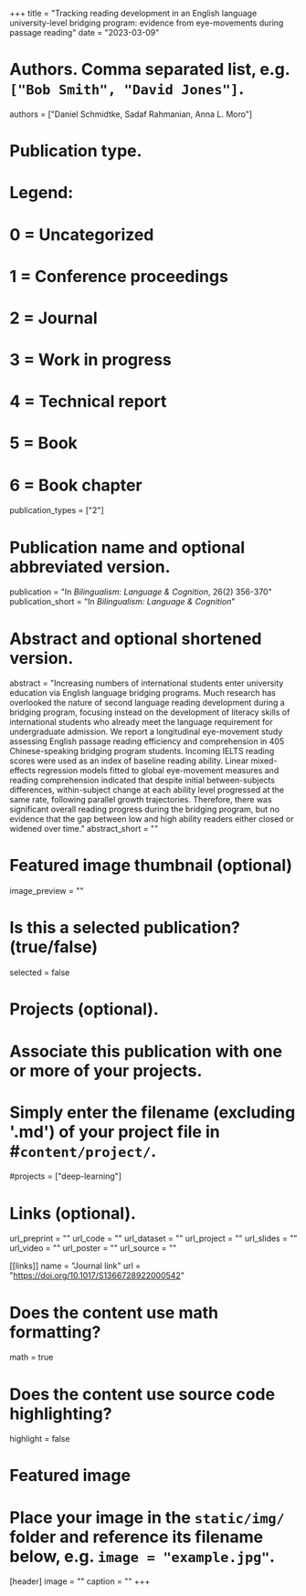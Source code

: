 +++
title = "Tracking reading development in an English language university-level bridging program: evidence from eye-movements during passage reading"
date = "2023-03-09"

# Authors. Comma separated list, e.g. `["Bob Smith", "David Jones"]`.
authors = ["Daniel Schmidtke, Sadaf Rahmanian, Anna L. Moro"]

# Publication type.
# Legend:
# 0 = Uncategorized
# 1 = Conference proceedings
# 2 = Journal
# 3 = Work in progress
# 4 = Technical report
# 5 = Book
# 6 = Book chapter
publication_types = ["2"]

# Publication name and optional abbreviated version.
publication = "In *Bilingualism: Language & Cognition*, 26(2) 356-370"
publication_short = "In *Bilingualism: Language & Cognition*"

# Abstract and optional shortened version.
abstract = "Increasing numbers of international students enter university education via English language bridging programs. Much research has overlooked the nature of second language reading development during a bridging program, focusing instead on the development of literacy skills of international students who already meet the language requirement for undergraduate admission. We report a longitudinal eye-movement study assessing English passage reading efficiency and comprehension in 405 Chinese-speaking bridging program students. Incoming IELTS reading scores were used as an index of baseline reading ability. Linear mixed-effects regression models fitted to global eye-movement measures and reading comprehension indicated that despite initial between-subjects differences, within-subject change at each ability level progressed at the same rate, following parallel growth trajectories. Therefore, there was significant overall reading progress during the bridging program, but no evidence that the gap between low and high ability readers either closed or widened over time."
abstract_short = ""

# Featured image thumbnail (optional)
image_preview = ""

# Is this a selected publication? (true/false)
selected = false

# Projects (optional).
#   Associate this publication with one or more of your projects.
#   Simply enter the filename (excluding '.md') of your project file in #`content/project/`.
#projects = ["deep-learning"]

# Links (optional). 
url_preprint = ""
url_code = ""
url_dataset = ""
url_project = ""
url_slides = ""
url_video = ""
url_poster = ""
url_source = ""

[[links]]
name = "Journal link"
url = "https://doi.org/10.1017/S1366728922000542"

# Does the content use math formatting?
math = true

# Does the content use source code highlighting?
highlight = false

# Featured image
# Place your image in the `static/img/` folder and reference its filename below, e.g. `image = "example.jpg"`.
[header]
image = ""
caption = ""
+++
